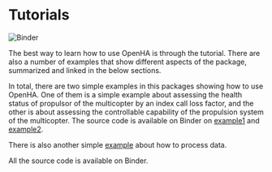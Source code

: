 # Tutorials

![Binder](https://mybinder.org/badge_logo.svg#pic_left)

The best way to learn how to use OpenHA is through the tutorial.
There are also a number of examples that show different aspects of the package, summarized and linked in the below sections.

In total, there are two simple examples in this packages showing how to use OpenHA.
One of them is a simple example about assessing the health status of propulsor of the multicopter by an index call loss factor, and the other is about assessing the controllable capability of the propulsion system of the multicopter.
The source code is available on Binder on [example1](https://mybinder.org/v2/gh/rfly-openha/documents/HEAD?labpath=2_tutorial%2Fexamples%2Flossfactor.ipynb) and [example2](https://mybinder.org/v2/gh/rfly-openha/documents/HEAD?labpath=2_tutorial%2Fexamples%2Fdisturbance_doc.ipynb).

There is also another simple [example](https://mybinder.org/v2/gh/rfly-openha/documents/HEAD?labpath=2_tutorial%2Fexamples%2Fload_process_data.ipynb) about how to process data.

All the source code is available on Binder.
